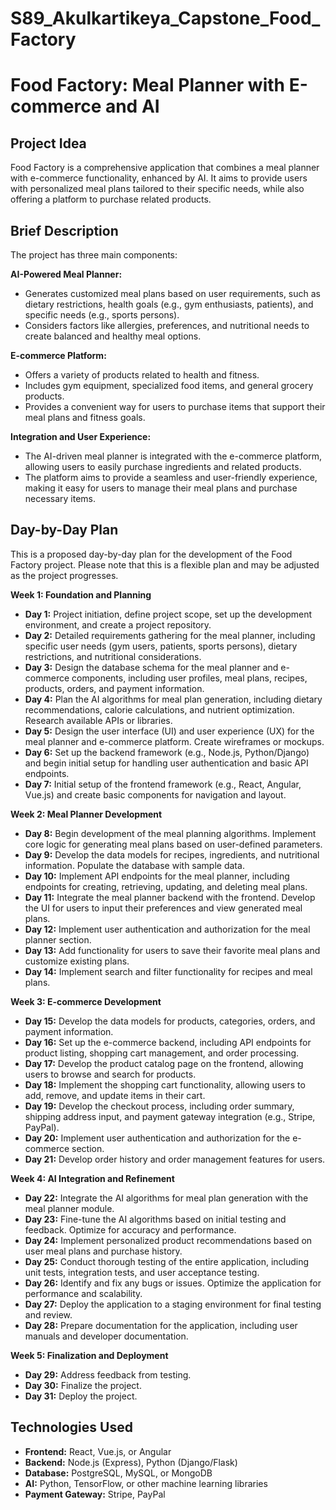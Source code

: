 # S89_Akulkartikeya_Capstone_Food_Factory

# Food Factory: Meal Planner with E-commerce and AI

## Project Idea

Food Factory is a comprehensive application that combines a meal planner with e-commerce functionality, enhanced by AI. It aims to provide users with personalized meal plans tailored to their specific needs, while also offering a platform to purchase related products.

## Brief Description

The project has three main components:

**AI-Powered Meal Planner:**

* Generates customized meal plans based on user requirements, such as dietary restrictions, health goals (e.g., gym enthusiasts, patients), and specific needs (e.g., sports persons).
* Considers factors like allergies, preferences, and nutritional needs to create balanced and healthy meal options.

**E-commerce Platform:**

* Offers a variety of products related to health and fitness.
* Includes gym equipment, specialized food items, and general grocery products.
* Provides a convenient way for users to purchase items that support their meal plans and fitness goals.

**Integration and User Experience:**

* The AI-driven meal planner is integrated with the e-commerce platform, allowing users to easily purchase ingredients and related products.
* The platform aims to provide a seamless and user-friendly experience, making it easy for users to manage their meal plans and purchase necessary items.

## Day-by-Day Plan

This is a proposed day-by-day plan for the development of the Food Factory project. Please note that this is a flexible plan and may be adjusted as the project progresses.

**Week 1: Foundation and Planning**

* **Day 1:** Project initiation, define project scope, set up the development environment, and create a project repository.
* **Day 2:** Detailed requirements gathering for the meal planner, including specific user needs (gym users, patients, sports persons), dietary restrictions, and nutritional considerations.
* **Day 3:** Design the database schema for the meal planner and e-commerce components, including user profiles, meal plans, recipes, products, orders, and payment information.
* **Day 4:** Plan the AI algorithms for meal plan generation, including dietary recommendations, calorie calculations, and nutrient optimization. Research available APIs or libraries.
* **Day 5:** Design the user interface (UI) and user experience (UX) for the meal planner and e-commerce platform. Create wireframes or mockups.
* **Day 6:** Set up the backend framework (e.g., Node.js, Python/Django) and begin initial setup for handling user authentication and basic API endpoints.
* **Day 7:** Initial setup of the frontend framework (e.g., React, Angular, Vue.js) and create basic components for navigation and layout.

**Week 2: Meal Planner Development**

* **Day 8:** Begin development of the meal planning algorithms. Implement core logic for generating meal plans based on user-defined parameters.
* **Day 9:** Develop the data models for recipes, ingredients, and nutritional information. Populate the database with sample data.
* **Day 10:** Implement API endpoints for the meal planner, including endpoints for creating, retrieving, updating, and deleting meal plans.
* **Day 11:** Integrate the meal planner backend with the frontend. Develop the UI for users to input their preferences and view generated meal plans.
* **Day 12:** Implement user authentication and authorization for the meal planner section.
* **Day 13:** Add functionality for users to save their favorite meal plans and customize existing plans.
* **Day 14:** Implement search and filter functionality for recipes and meal plans.

**Week 3: E-commerce Development**

* **Day 15:** Develop the data models for products, categories, orders, and payment information.
* **Day 16:** Set up the e-commerce backend, including API endpoints for product listing, shopping cart management, and order processing.
* **Day 17:** Develop the product catalog page on the frontend, allowing users to browse and search for products.
* **Day 18:** Implement the shopping cart functionality, allowing users to add, remove, and update items in their cart.
* **Day 19:** Develop the checkout process, including order summary, shipping address input, and payment gateway integration (e.g., Stripe, PayPal).
* **Day 20:** Implement user authentication and authorization for the e-commerce section.
* **Day 21:** Develop order history and order management features for users.

**Week 4: AI Integration and Refinement**

* **Day 22:** Integrate the AI algorithms for meal plan generation with the meal planner module.
* **Day 23:** Fine-tune the AI algorithms based on initial testing and feedback. Optimize for accuracy and performance.
* **Day 24:** Implement personalized product recommendations based on user meal plans and purchase history.
* **Day 25:** Conduct thorough testing of the entire application, including unit tests, integration tests, and user acceptance testing.
* **Day 26:** Identify and fix any bugs or issues. Optimize the application for performance and scalability.
* **Day 27:** Deploy the application to a staging environment for final testing and review.
* **Day 28:** Prepare documentation for the application, including user manuals and developer documentation.

**Week 5: Finalization and Deployment**

* **Day 29:** Address feedback from testing.
* **Day 30:** Finalize the project.
* **Day 31:** Deploy the project.

## Technologies Used

* **Frontend:** React, Vue.js, or Angular
* **Backend:** Node.js (Express), Python (Django/Flask)
* **Database:** PostgreSQL, MySQL, or MongoDB
* **AI:** Python, TensorFlow, or other machine learning libraries
* **Payment Gateway:** Stripe, PayPal

